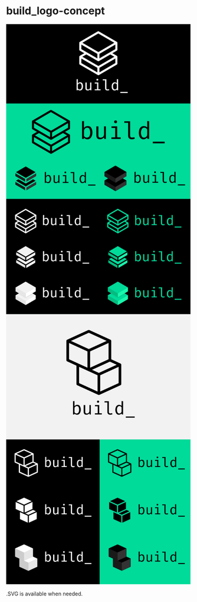 # build_logo-concept

<img width="500" src="https://github.com/payjoe93/build_logo-concept/blob/main/v1-01.png"> <img width="500" src="https://github.com/payjoe93/build_logo-concept/blob/main/v1-02.png">

.SVG is available when needed.
